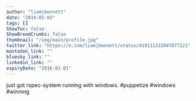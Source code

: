 ```yaml
---
author: "liamjbennett"
date: "2014-01-03"
tags: []
ShowToc: false
ShowBreadCrumbs: false
thumbnail: "/img/main/profile.jpg"
twitter_link: "https://x.com/liamjbennett/status/419111322047877121"
mastodon_link: ""
bluesky_link: ""
linkedin_link: ""
expiryDate: "2016-01-01"
---
```


just got rspec-system running with windows. #puppetize #windows #winning

